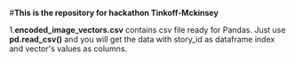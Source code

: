 #<b>This is the repository for hackathon Tinkoff-Mckinsey</b>

1.<b>encoded_image_vectors.csv</b> contains csv file ready for Pandas. Just use <b>pd.read_csv()</b> and you will get the data with story_id as dataframe index and vector's values as columns.
